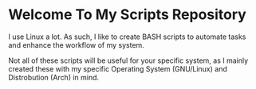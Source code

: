 # Welcome To My Scripts Repository

I use Linux a lot. As such, I like to create BASH scripts to automate tasks and enhance the workflow of my system.

Not all of these scripts will be useful for your specific system, as I mainly created these with my specific Operating System (GNU/Linux) and Distrobution (Arch) in mind.
